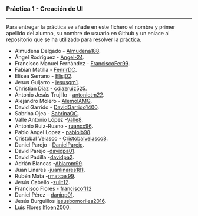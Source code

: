 ### Práctica 1 - Creación de UI
---

Para entregar la práctica se añade en este fichero el nombre y primer apellido del alumno, su nombre de usuario en Github y un enlace al repositorio que se ha utilizado para resolver la práctica.

* Almudena Delgado - [Almudena188](https://github.com/Almudena188/Calculadora-Sencilla).
* Ángel Rodríguez - [Angel-24](https://github.com/Angel-24/Entornos-de-Desarrollo/blob/main/src/AplicacionCalculadoraAndroidStudioAngelRodriguezAguilera.zip).
* Francisco Manuel Fernández - [FranciscoFer99](https://github.com/FranciscoFer99/Calculator).
* Fabian Matilla - [FenrirDC](https://github.com/Fenrir-DC/calculadoraAndroidStudio).
* Elisea Serrano - [Elisj02](https://github.com/Elisj02/EntornosDesarrollo/tree/master/Calculadora).
* Jesus Guijarro - [jesusgm1](https://github.com/jesusgm1/Calculadora-Prueba).
* Christian Díaz - [cdiazruiz525](https://github.com/cdiazruiz525/MinCalc_ChristianDiazRuiz.git).
* Antonio Jesús Trujillo - [antoniotm22](https://github.com/antoniotm22/PracticaED/blob/master/README.md).
* Alejandro Molero - [AlemolAMG](https://github.com/alemolamg/calculadoraAndroid).
* David Garrido - [DavidGarrido1400](https://github.com/DavidGarrido1400/Calculadora.git).
* Sabrina Ojea - [SabrinaOC](https://github.com/SabrinaOC/SabrinaEjerciciosEntornosDesarrollo.git).
* Valle Antonio López -[Valle8](https://github.com/Valle8/calculadora.git).
* Antonio Ruiz-Ruano - [ruanox96](https://github.com/ruanox96/EntornosDesarrolloARRAZ/tree/main/calculadora/src).
* Pablo Angel Lopez - [pablolb98](https://github.com/Pablolb98/CalculadoraAndroidStudio.git).
* Cristobal Velasco - [Cristobalvelasco8](https://github.com/cristobalvelasco8/EntornosDesarrollo/tree/main/calculadora/src).
* Daniel Parejo - [DanielParejo](https://github.com/DanielParejo/calculadora).
* David Parejo -[davidpa01](https://github.com/davidpa01/CalculadoraAndroid.git).
* David Padilla -[davidpa2](https://github.com/davidpa2/AndroidCalculator).
* Adrián Blancas -[Ablarom99](https://github.com/Ablarom99/QuickMathsCalculator.git).
* Juan Linares -[juanlinares181](https://github.com/juanlinares181/Calculadora).
* Rubén Mata -[rmatcas99](https://github.com/rmatcas99/CalculadoraAndoridStudio).
* Jesús Cabello -[zulit12](https://github.com/zulit12/Calculadora.git).
* Francisco Flores - [franciscofl12](https://github.com/franciscofl12/calculadoraSimple)
* Daniel Pérez - [danipp01](https://github.com/danipp01/Calculadora-Android.git).
* Jesús Burguillos [jesusbomoriles2016](https://github.com/jesusbomoriles2016/CalculadoraApp.git).
* Luis Flores [lfloen2000](https://github.com/lfloen2000/Calculadora.git).
